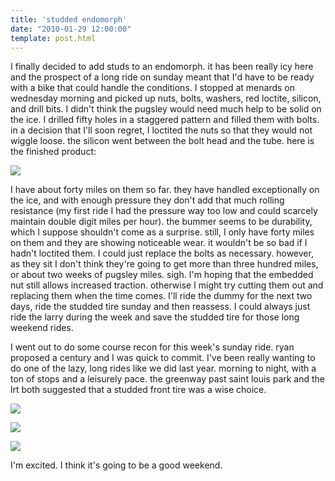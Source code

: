 ```yaml
---
title: 'studded endomorph'
date: "2010-01-29 12:00:00"
template: post.html
---
```


I finally decided to add studs to an endomorph. it has been really icy here and the prospect of a long ride on sunday meant that I'd have to be ready with a bike that could handle the conditions. I stopped at menards on wednesday morning and picked up nuts, bolts, washers, red loctite, silicon, and drill bits. I didn't think the pugsley would need much help to be solid on the ice. I drilled fifty holes in a staggered pattern and filled them with bolts. in a decision that I'll soon regret, I loctited the nuts so that they would not wiggle loose. the silicon went between the bolt head and the tube. here is the finished product:

![](http://slowtheory.openphoto.me.s3.amazonaws.com/custom/201001/IMG_2050-319c28_800x800.jpg)

I have about forty miles on them so far. they have handled exceptionally on the ice, and with enough pressure they don't add that much rolling resistance (my first ride I had the pressure way too low and could scarcely maintain double digit miles per hour). the bummer seems to be durability, which I suppose shouldn't come as a surprise. still, I only have forty miles on them and they are showing noticeable wear. it wouldn't be so bad if I hadn't loctited them. I could just replace the bolts as necessary. however, as they sit I don't think they're going to get more than three hundred miles, or about two weeks of pugsley miles. sigh. I'm hoping that the embedded nut still allows increased traction. otherwise I might try cutting them out and replacing them when the time comes. I'll ride the dummy for the next two days, ride the studded tire sunday and then reassess. I could always just ride the larry during the week and save the studded tire for those long weekend rides.

I went out to do some course recon for this week's sunday ride. ryan proposed a century and I was quick to commit. I've been really wanting to do one of the lazy, long rides like we did last year. morning to night, with a ton of stops and a leisurely pace. the greenway past saint louis park and the lrt both suggested that a studded front tire was a wise choice.

![](http://slowtheory.openphoto.me.s3.amazonaws.com/custom/201001/IMG_2060-3b5be7_800x800.jpg)

![](http://slowtheory.openphoto.me.s3.amazonaws.com/custom/201001/IMG_2061-883ab0_800x800.jpg)

![](http://slowtheory.openphoto.me.s3.amazonaws.com/custom/201001/IMG_2066-2d7d5a_800x800.jpg)

I'm excited. I think it's going to be a good weekend.